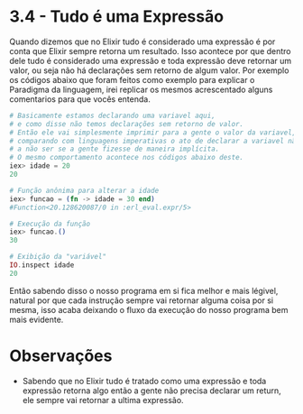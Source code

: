 # 3.4 - Tudo é uma Expressão

Quando dizemos que no Elixir tudo é considerado uma expressão é por conta que Elixir sempre retorna um resultado. Isso acontece por que dentro dele tudo é considerado uma expressão e toda expressão deve retornar um valor, ou seja não há declarações sem retorno de algum valor. Por exemplo os códigos abaixo que foram feitos como exemplo para explicar o Paradigma da linguagem, irei replicar os mesmos acrescentado alguns comentarios para que vocês entenda.

```elixir
# Basicamente estamos declarando uma variavel aqui,
# e como disse não temos declarações sem retorno de valor.
# Então ele vai simplesmente imprimir para a gente o valor da variavel,
# comparando com linguagens imperativas o ato de declarar a variavel não traria nenhum retorno, 
# a não ser se a gente fizesse de maneira implícita.
# O mesmo comportamento acontece nos códigos abaixo deste.
iex> idade = 20
20

# Função anônima para alterar a idade
iex> funcao = (fn -> idade = 30 end)
#Function<20.128620087/0 in :erl_eval.expr/5>

# Execução da função
iex> funcao.()
30

# Exibição da "variável"
IO.inspect idade
20
```

Então sabendo disso o nosso programa em si fica melhor e mais légivel, natural por que cada instrução sempre vai retornar alguma coisa por si mesma, isso acaba deixando o fluxo da execução do nosso programa bem mais evidente.

# Observações

- Sabendo que no Elixir tudo é tratado como uma expressão e toda expressão retorna algo então a gente não precisa declarar um return, ele sempre vai retornar a ultima expressão.
